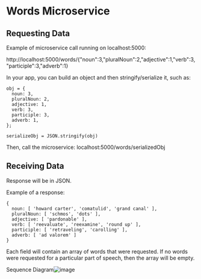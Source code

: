 # Words Microservice

## Requesting Data
Example of microservice call running on localhost:5000:

http://localhost:5000/words/{"noun":3,"pluralNoun":2,"adjective":1,"verb":3,"participle":3,"adverb":1}

In your app, you can build an object and then stringify/serialize it, such as: 

```
obj = {
  noun: 3,
  pluralNoun: 2,
  adjective: 1,
  verb: 3,
  participle: 3,
  adverb: 1,
};

serializeObj = JSON.stringify(obj)
```

Then, call the microservice: 
localhost:5000/words/serializedObj

## Receiving Data

Response will be in JSON. 

Example of a response: 

```
{
  noun: [ 'howard carter', 'comatulid', 'grand canal' ],
  pluralNoun: [ 'schmos', 'dots' ],
  adjective: [ 'pardonable' ],
  verb: [ 'reevaluate', 'reexamine', 'round up' ],
  participle: [ 'retraveling', 'carolling' ],
  adverb: [ 'ad valorem' ]
}
```

Each field will contain an array of words that were requested. If no words were requested for a particular part of speech, then the array will be empty.

Sequence Diagram![image](https://user-images.githubusercontent.com/93015338/199125619-79c87902-4390-4d01-9869-abecde7175c1.png)

